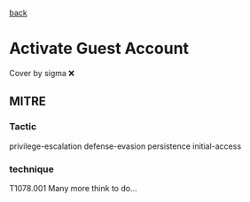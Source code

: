 [back](../index.md)
# Activate Guest Account
Cover by sigma :x: 
## MITRE
### Tactic
privilege-escalation
defense-evasion
persistence
initial-access
### technique
T1078.001
Many more think to do...